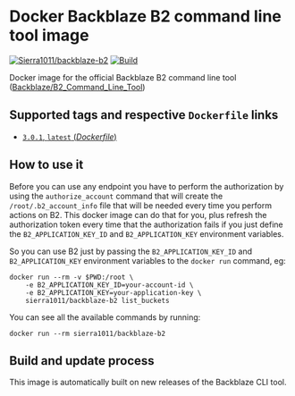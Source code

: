 # Docker Backblaze B2 command line tool image

[![Sierra1011/backblaze-b2](http://dockeri.co/image/sierra1011/backblaze-b2)](https://registry.hub.docker.com/u/sierra1011/backblaze-b2/) [![Build](https://github.com/Sierra1011/backblaze-b2/actions/workflows/build.yml/badge.svg)](https://github.com/Sierra1011/backblaze-b2/actions/workflows/build.yml)

Docker image for the official Backblaze B2 command line tool ([Backblaze/B2_Command_Line_Tool](https://github.com/Backblaze/B2_Command_Line_Tool))

## Supported tags and respective `Dockerfile` links

-	[`3.0.1`, `latest` (*Dockerfile*)](https://github.com/sierra1011/backblaze-b2/blob/master/Dockerfile)

## How to use it

Before you can use any endpoint you have to perform the authorization by using the `authorize_account` command that will create the `/root/.b2_account_info` file that will be needed every time you perform actions on B2.
This docker image can do that for you, plus refresh the authorization token every time that the authorization fails if you just define the `B2_APPLICATION_KEY_ID` and `B2_APPLICATION_KEY` environment variables.

So you can use B2 just by passing the `B2_APPLICATION_KEY_ID` and `B2_APPLICATION_KEY` environment variables to the `docker run` command, eg:

```
docker run --rm -v $PWD:/root \
    -e B2_APPLICATION_KEY_ID=your-account-id \
    -e B2_APPLICATION_KEY=your-application-key \
    sierra1011/backblaze-b2 list_buckets
```

You can see all the available commands by running:

```
docker run --rm sierra1011/backblaze-b2
```
## Build and update process

This image is automatically built on new releases of the Backblaze CLI tool.
